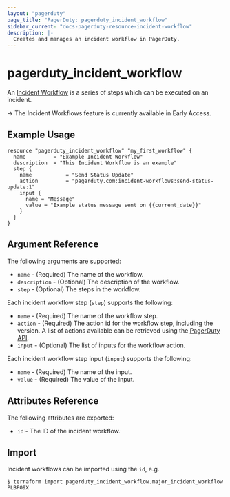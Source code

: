 ```yaml
---
layout: "pagerduty"
page_title: "PagerDuty: pagerduty_incident_workflow"
sidebar_current: "docs-pagerduty-resource-incident-workflow"
description: |-
  Creates and manages an incident workflow in PagerDuty.
---
```


# pagerduty\_incident\_workflow

An [Incident Workflow](https://support.pagerduty.com/docs/incident-workflows) is a series of steps which can be executed on an incident.

-> The Incident Workflows feature is currently available in Early Access.

## Example Usage

```hcl
resource "pagerduty_incident_workflow" "my_first_workflow" {
  name         = "Example Incident Workflow"
  description  = "This Incident Workflow is an example"
  step {
    name           = "Send Status Update"
    action         = "pagerduty.com:incident-workflows:send-status-update:1"
    input {
      name = "Message"
      value = "Example status message sent on {{current_date}}"
    }
  }
}
```

## Argument Reference

The following arguments are supported:

* `name` - (Required) The name of the workflow.
* `description` - (Optional) The description of the workflow.
* `step` - (Optional) The steps in the workflow.

Each incident workflow step (`step`) supports the following:

* `name` - (Required) The name of the workflow step.
* `action` - (Required) The action id for the workflow step, including the version. A list of actions available can be retrieved using the [PagerDuty API](https://developer.pagerduty.com/api-reference/aa192a25fac39-list-actions). 
* `input` - (Optional) The list of inputs for the workflow action.

Each incident workflow step input (`input`) supports the following:

* `name` - (Required) The name of the input.
* `value` - (Required) The value of the input.

## Attributes Reference

The following attributes are exported:

* `id` - The ID of the incident workflow.

## Import

Incident workflows can be imported using the `id`, e.g.

```
$ terraform import pagerduty_incident_workflow.major_incident_workflow PLBP09X
```
